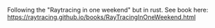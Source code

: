 Following the "Raytracing in one weekend" but in rust. See book here:
https://raytracing.github.io/books/RayTracingInOneWeekend.html